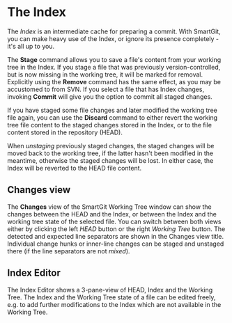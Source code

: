 # The Index

The *Index* is an intermediate cache for preparing a commit. With
SmartGit, you can make heavy use of the Index, or ignore its presence
completely - it's all up to you.

The **Stage** command allows you to save a file's content from your
working tree in the Index. If you stage a file that was previously
version-controlled, but is now missing in the working tree, it will be
marked for removal. Explicitly using the **Remove** command has the same
effect, as you may be accustomed to from SVN. If you select a file that
has Index changes, invoking **Commit** will give you the option to
commit all staged changes.

If you have staged some file changes and later modified the working tree
file again, you can use the **Discard** command to either revert the
working tree file content to the staged changes stored in the Index, or
to the file content stored in the repository (HEAD).

When *unstaging* previously staged changes, the staged changes will be
moved back to the working tree, if the latter hasn't been modified in
the meantime, otherwise the staged changes will be lost. In either case,
the Index will be reverted to the HEAD file content.

## Changes view

The **Changes** view of the SmartGit Working Tree window can show the changes
between the HEAD and the Index, or between the Index and the working
tree state of the selected file. You can switch between both views
either by clicking the left *HEAD* button or the right *Working Tree*
button. The detected and expected line separators are shown in the
Changes view title. Individual change hunks or inner-line changes can be
staged and unstaged there (if the line separators are not *mixed*).

## Index Editor

The Index Editor shows a 3-pane-view of HEAD, Index and the Working
Tree. The Index and the Working Tree state of a file can be edited
freely, e.g. to add further modifications to the Index which are not
available in the Working Tree.
